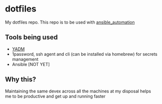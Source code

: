 # dotfiles
My dotfiles repo. This repo is to be used with [ansible_automation](github.com/saikrishnamohan7/ansible_automation)

## Tools being used

- [YADM](https://yadm.io/)
- 1password, ssh agent and cli (can be installed via homebrew) for secrets management
- Ansible [NOT YET]

## Why this?

Maintaining the same devex across all the machines at my disposal helps me to be productive and get up and running faster
